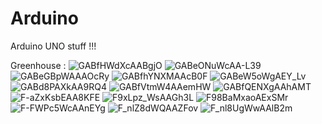 # Arduino
Arduino UNO stuff !!!

Greenhouse :
![GABfHWdXcAABgjO](https://github.com/wilsnico240/Arduino/assets/85696452/0ee7a735-e692-4a2d-a110-64dd6c166a3e)
![GABeONuWcAA-L39](https://github.com/wilsnico240/Arduino/assets/85696452/c406ffc4-7706-4e45-8357-96e7983d399a)
![GABeGBpWAAAOcRy](https://github.com/wilsnico240/Arduino/assets/85696452/7be3f755-afba-4c0a-a083-7bd6aa0d2a5d)
![GABfhYNXMAAcB0F](https://github.com/wilsnico240/Arduino/assets/85696452/83c76042-089a-4d6b-9654-918dcf0a3928)
![GABeW5oWgAEY_Lv](https://github.com/wilsnico240/Arduino/assets/85696452/005911dc-63c4-4a16-923c-7c1ebb7cd0b5)
![GABd8PAXkAA9RQ4](https://github.com/wilsnico240/Arduino/assets/85696452/4cdb6051-36e0-4684-8023-e959ccfa4dda)
![GABfVtmW4AAemHW](https://github.com/wilsnico240/Arduino/assets/85696452/1b73a5c4-bba1-46aa-a3e3-1dc05855544f)
![GABfQENXgAAhAMT](https://github.com/wilsnico240/Arduino/assets/85696452/8100c066-1985-4199-aa23-54cc156b2245)
![F-aZxKsbEAA8KFE](https://github.com/wilsnico240/Arduino/assets/85696452/18523a3c-4c57-4a72-8a01-a2134c9dfa4b)
![F9xLpz_WsAAGh3L](https://github.com/wilsnico240/Arduino/assets/85696452/a8d832c3-21a1-415e-b723-091d042e1b99)
![F98BaMxaoAExSMr](https://github.com/wilsnico240/Arduino/assets/85696452/48df1e2f-cc5b-444a-b825-200be2437c50)
![F-FWPc5WcAAnEYg](https://github.com/wilsnico240/Arduino/assets/85696452/cc658d8c-b4b8-4be5-a178-e45b4f64b8c7)
![F_nlZ8dWQAAZFov](https://github.com/wilsnico240/Arduino/assets/85696452/c6336c3e-90b2-4dab-8d4f-902b75bad624)
![F_nl8UgWwAAlB2m](https://github.com/wilsnico240/Arduino/assets/85696452/422772a6-c29e-43f7-bb3b-230373923564)
